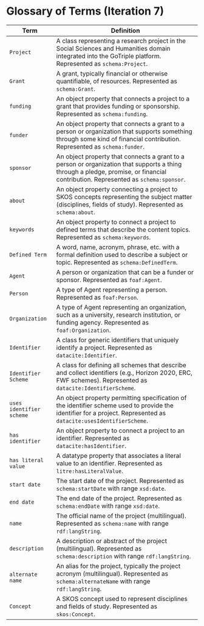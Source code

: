 # Glossary of Terms (Iteration 7)

| Term                      | Definition                                                                                                                                                                                                                     |
|---------------------------|--------------------------------------------------------------------------------------------------------------------------------------------------------------------------------------------------------------------------------|
| `Project`                 | A class representing a research project in the Social Sciences and Humanities domain integrated into the GoTriple platform. Represented as `schema:Project`.                                                                   |
| `Grant`                   | A grant, typically financial or otherwise quantifiable, of resources. Represented as `schema:Grant`.                                                                                                                           |
| `funding`                 | An object property that connects a project to a grant that provides funding or sponsorship. Represented as `schema:funding`.                                                                                                   |
| `funder`                  | An object property that connects a grant to a person or organization that supports something through some kind of financial contribution. Represented as `schema:funder`.                                                      |
| `sponsor`                 | An object property that connects a grant to a person or organization that supports a thing through a pledge, promise, or financial contribution. Represented as `schema:sponsor`.                                              |
| `about`                   | An object property connecting a project to SKOS concepts representing the subject matter (disciplines, fields of study). Represented as `schema:about`.                                                                        |
| `keywords`                | An object property to connect a project to defined terms that describe the content topics. Represented as `schema:keywords`.                                                                                                   |
| `Defined Term`            | A word, name, acronym, phrase, etc. with a formal definition used to describe a subject or topic. Represented as `schema:DefinedTerm`.                                                                                         |
| `Agent`                   | A person or organization that can be a funder or sponsor. Represented as `foaf:Agent`.                                                                                                                                         |
| `Person`                  | A type of Agent representing a person. Represented as `foaf:Person`.                                                                                                                                                           |
| `Organization`            | A type of Agent representing an organization, such as a university, research institution, or funding agency. Represented as `foaf:Organization`.                                                                                |
| `Identifier`              | A class for generic identifiers that uniquely identify a project. Represented as `datacite:Identifier`.                                                                                                                        |
| `Identifier Scheme`       | A class for defining all schemes that describe and collect identifiers (e.g., Horizon 2020, ERC, FWF schemes). Represented as `datacite:IdentifierScheme`.                                                                     |
| `uses identifier scheme`  | An object property permitting specification of the identifier scheme used to provide the identifier for a project. Represented as `datacite:usesIdentifierScheme`.                                                             |
| `has identifier`          | An object property to connect a project to an identifier. Represented as `datacite:hasIdentifier`.                                                                                                                             |
| `has literal value`       | A datatype property that associates a literal value to an identifier. Represented as `litre:hasLiteralValue`.                                                                                                                  |
| `start date`              | The start date of the project. Represented as `schema:startDate` with range `xsd:date`.                                                                                                                                        |
| `end date`                | The end date of the project. Represented as `schema:endDate` with range `xsd:date`.                                                                                                                                            |
| `name`                    | The official name of the project (multilingual). Represented as `schema:name` with range `rdf:langString`.                                                                                                                     |
| `description`             | A description or abstract of the project (multilingual). Represented as `schema:description` with range `rdf:langString`.                                                                                                      |
| `alternate name`          | An alias for the project, typically the project acronym (multilingual). Represented as `schema:alternateName` with range `rdf:langString`.                                                                                     |
| `Concept`                 | A SKOS concept used to represent disciplines and fields of study. Represented as `skos:Concept`.                                                                                                                               |
